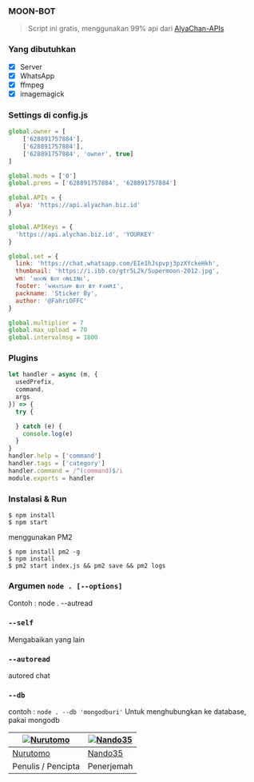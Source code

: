 ### MOON-BOT
> Script ini gratis, menggunakan 99% api dari [AlyaChan-APIs](https://api.alyachan.biz.id)

### Yang dibutuhkan
- [x] Server
- [x] WhatsApp
- [x] ffmpeg
- [x] imagemagick

### Settings di config.js
```Javascript
global.owner = [
    ['628891757884'],
    ['628891757884'],
    ['628891757884', 'owner', true]
]

global.mods = ['0']
global.prems = ['628891757884', '628891757884']

global.APIs = {
  alya: 'https://api.alyachan.biz.id'
}

global.APIKeys = {
  'https://api.alychan.biz.id', 'YOURKEY'
}

global.set = {
  link: 'https://chat.whatsapp.com/EIe1hJspvpj3pzXYckeHkh',
  thumbnail: 'https://i.ibb.co/gtr5L2k/Supermoon-2012.jpg',
  wm: 'ᴍᴏᴏɴ ʙᴏᴛ ᴏɴʟɪɴᴇ',
  footer: 'ᴡʜᴀᴛꜱᴀᴘᴘ ʙᴏᴛ ʙʏ ғᴀʜʀɪ',
  packname: 'Sticker By',
  author: '@FahriOFFC'
}

global.multiplier = 7
global.max_upload = 70
global.intervalmsg = 1800
```

### Plugins
```Javascript
let handler = async (m, {
  usedPrefix,
  command,
  args
}) => {
  try {

  } catch (e) {
    console.log(e)
  }
}
handler.help = ['command']
handler.tags = ['category']
handler.command = /^(command)$/i
module.exports = handler

```

### Instalasi & Run
```
$ npm install
$ npm start
```

menggunakan PM2

```
$ npm install pm2 -g
$ npm install
$ pm2 start index.js && pm2 save && pm2 logs
```

### Argumen `node . [--options]`

Contoh : node . --autread

### `--self`

Mengabaikan yang lain

### `--autoread`

autored chat

### `--db`

contoh : `node . --db 'mongodburi'`
Untuk menghubungkan ke database, pakai mongodb


[![Nurutomo](https://github.com/Nurutomo.png?size=100)](https://github.com/Nurutomo) | [![Nando35](https://github.com/Nando35.png?size=100)](https://github.com/Nando35)
----|----
[Nurutomo](https://github.com/Nurutomo) | [Nando35](https://github.com/Nando35)
 Penulis / Pencipta | Penerjemah

